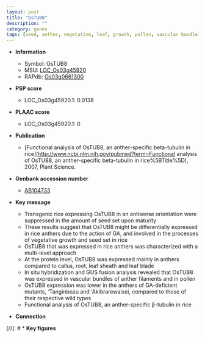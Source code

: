```yaml
---
layout: post
title: "OsTUB8"
description: ""
category: genes
tags: [seed, anther, vegetative, leaf, growth, pollen, vascular bundle, sheath, root]
---
```


* **Information**  
    + Symbol: OsTUB8  
    + MSU: [LOC_Os03g45920](http://rice.plantbiology.msu.edu/cgi-bin/ORF_infopage.cgi?orf=LOC_Os03g45920)  
    + RAPdb: [Os03g0661300](http://rapdb.dna.affrc.go.jp/viewer/gbrowse_details/irgsp1?name=Os03g0661300)  

* **PSP score**  
    + LOC_Os03g45920.1: 0.0138 

* **PLAAC score**  
    + LOC_Os03g45920.1: 0 

* **Publication**  
    + [Functional analysis of OsTUB8, an anther-specific beta-tubulin in rice](http://www.ncbi.nlm.nih.gov/pubmed?term=Functional analysis of OsTUB8, an anther-specific beta-tubulin in rice%5BTitle%5D), 2007, Plant Science.

* **Genbank accession number**  
    + [AB104733](http://www.ncbi.nlm.nih.gov/nuccore/AB104733)

* **Key message**  
    + Transgenic rice expressing OsTUB8 in an antisense orientation were suppressed in the amount of seed set upon maturity
    + These results suggest that OsTUB8 might be differentially expressed in rice anthers due to the action of GA, and involved in the processes of vegetative growth and seed set in rice
    + OsTUB8 that was expressed in rice anthers was characterized with a multi-level approach
    + At the protein level, OsTUB8 was expressed mainly in anthers compared to callus, root, leaf sheath and leaf blade
    + In situ hybridization and GUS fusion analysis revealed that OsTUB8 was expressed in vascular bundles of anther filaments and in pollen
    + OsTUB8 expression was lower in the anthers of GA-deficient mutants, ‘Tanginbozu and ‘Akibrarewaisei, compared to those of their respective wild types
    + Functional analysis of OsTUB8, an anther-specific β-tubulin in rice

* **Connection**  

[//]: # * **Key figures**  


